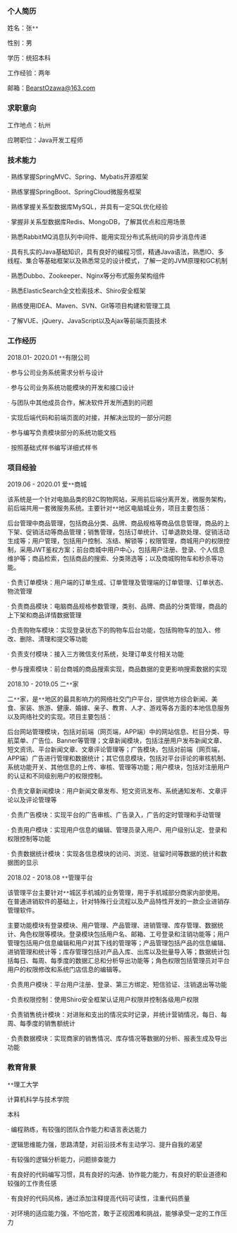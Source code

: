 ### **个人简历**

姓名：张`**`

性别：男

学历：统招本科

工作经验：两年

邮箱：BearstOzawa@163.com

### **求职意向**  

工作地点：杭州

应聘职位：Java开发工程师

### **技术能力**

·      熟练掌握SpringMVC、Spring、Mybatis开源框架

·      熟练掌握SpringBoot、SpringCloud微服务框架

·      熟练掌握关系型数据库MySQL，并具有一定SQL优化经验

·      掌握非关系型数据库Redis、MongoDB，了解其优点和应用场景

·      熟悉RabbitMQ消息队列中间件、能用实现分布式系统间的异步消息传递

·      具有扎实的Java基础知识，具有良好的编程习惯，精通Java语法，熟悉IO、多线程、集合等基础框架以及熟悉常见的设计模式，了解一定的JVM原理和GC机制

·      熟悉Dubbo、Zookeeper、Nginx等分布式服务架构组件

·      熟悉ElasticSearch全文检索技术、Shiro安全框架

·      熟练使用IDEA、Maven、SVN、Git等项目构建和管理工具

·      了解VUE、jQuery、JavaScript以及Ajax等前端页面技术

### 工作经历

2018.01- 2020.01    `**`有限公司

·   参与公司业务系统需求分析与设计

·   参与公司业务系统功能模块的开发和接口设计

·   与团队中其他成员合作，解决软件开发所遇到的问题

·   实现后端代码和前端页面的对接，并解决出现的一部分问题

·   参与编写负责模块部分的系统功能文档

·   按照基础式样书编写详细式样书

### 项目经验

2019.06 - 2020.01   爱`**`商城

该系统是一个针对电脑品类的B2C购物网站，采用前后端分离开发，微服务架构，前后端共用一套微服务系统。主要针对`**`地区电脑城业务，项目主要包括：

后台管理中商品管理，包括商品分类、品牌、商品规格等商品信息管理，商品的上下架、促销活动等商品管理；销售管理，包括订单统计、订单退款处理、促销活动生成等；用户管理，包括用户控制、冻结、解锁等；权限管理，商城用户的权限控制，采用JWT鉴权方案；前台商城中用户中心，包括用户注册、登录、个人信息维护等；商品检索，包括商品的搜索、分类筛选等；以及商城购物车和秒杀等功能。

·      负责订单模块：用户端的订单生成、订单管理及管理端的订单管理、订单状态、物流管理

·      负责商品模块：电脑商品规格参数管理，类别、品牌、商品的分类管理，商品的上下架和商品详情数据管理

·      负责购物车模块：实现登录状态下的购物车后台功能，包括购物车的加入、修改、删除、清理和提交等功能

·      负责支付模块：接入三方微信支付系统，处理订单支付相关功能

·      参与搜索模块：前台商城的商品搜索实现，商品数据的变更影响搜索数据的实现

 

2018.10 - 2019.05   二`**`家

二`**`家，是`**`地区的最具影响力的网络社交门户平台，提供地方综合新闻、美食、家装、旅游、健康、婚嫁、亲子、教育、人才、游戏等各方面的本地信息服务以及网络社交的实现。项目主要包括：

后台网站管理模块，包括对前端（网页端，APP端）中的网站信息、栏目分类、导航菜单、广告位、Banner等管理；文章新闻模块，包括注册用户发布新闻文章、短文资讯、平台新闻文章、文章评论管理等；广告模块，包括对前端（网页端，APP端）广告进行管理和数据统计；其它信息模块，包括对平台评论的审核机制、系统功能开关、其他信息的上传、审核、管理等功能；用户模块，包括对注册用户的认证和不同级别用户的权限控制。

·      负责文章新闻模块：用户新闻文章发布、短文资讯发布、系统通知发布、文章评论以及评论管理等

·      负责广告模块：实现平台的广告审核、广告录入，广告的定时管理和手动管理

·      负责用户模块：实现用户信息的编辑、管理员录入用户、用户级别认定、登录和权限控制等功能

·      负责数据统计模块：实现各信息模块的访问、浏览、驻留时间等数据的统计和数据图的显示

 

2018.02 - 2018.08   `**`管理平台

该管理平台主要针对`**`城区手机城的业务管理，用于手机城部分商家内部使用。在普通进销软件的基础上，针对特殊行业流程以及产品特性开发的一款企业进销存管理软件。

主要功能模块有登录模块、用户管理、产品管理、进销管理、库存管理、数据统计、角色权限等模块。登录模块包括用户名、邮箱、工号登录和注销功能等；用户管理包括用户信息编辑和用户对其下线的管理等；产品管理包括产品的信息编辑、进销管理和统计等；库存管理包括对产品入库、出库以及批量导入等；数据统计包括每日、每周、每季度的数据汇总和分析导出功能等；角色权限包括管理员对平台用户的权限修改和系统门店信息的编辑等。

·      负责用户模块：平台用户注册、登录、第三方绑定、短信验证、注销退出等功能

·      负责权限控制：使用Shiro安全框架认证用户权限并控制各级用户权限

·      负责销售统计模块：对进账和支出的情况实时记录，并统计营销情况，每日、每周、每季度的销售额统计

·      负责数据模块：实现商家的销售情况、库存情况等数据的分析、报表生成及导出功能

###  教育背景

`**`理工大学

计算机科学与技术学院

本科

·      编程熟练，有较强的团队合作能力和语言表达能力

·      逻辑思维能力强，思路清楚，对前沿技术有主动学习、提升自我的渴望

·      有较强的逻辑分析能力，问题排查能力

·      有良好的代码编写习惯，具有良好的沟通、协作能力能力，有良好的职业道德和较强的工作责任感

·      有良好的代码风格，通过添加注释提高代码可读性，注重代码质量

·      对环境的适应能力强，不怕吃苦，敢于正视困难和挑战，能够承受一定的工作压力



 
